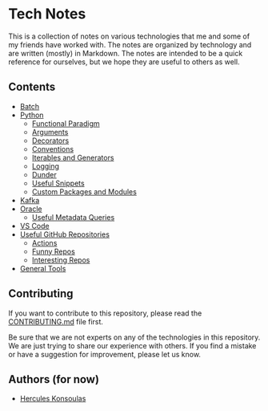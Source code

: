 # Tech Notes

This is a collection of notes on various technologies that me and some of my friends have worked with. The notes are organized by technology and are written (mostly) in Markdown. The notes are intended to be a quick reference for ourselves, but we hope they are useful to others as well.

## Contents

* [Batch](Batch/)
* [Python](Python/README.md)
  * [Functional Paradigm](Python/functional-paradigm.md)
  * [Arguments](Python/arguments.md)
  * [Decorators](Python/decorators.md)
  * [Conventions](Python/conventions.md)
  * [Iterables and Generators](Python/iterables-and-generators.md)
  * [Logging](Python/logging.md)
  * [Dunder](Python/dunder.md)
  * [Useful Snippets](Python/useful-snippets.md)
  * [Custom Packages and Modules](Python/custom-packages-modules.md)
* [Kafka](Kafka/)
* [Oracle](Oracle/)
  * [Useful Metadata Queries](Oracle/useful-metadata-queries.md)
* [VS Code](VS%20Code/)
* [Useful GitHub Repositories](Useful%20GitHub%20Repos/)
  * [Actions](Useful%20GitHub%20Repos/actions.md)
  * [Funny Repos](Useful%20GitHub%20Repos/funny-repos.md)
  * [Interesting Repos](Useful%20GitHub%20Repos/interesting-repos.md)
* [General Tools](General%20Tools/)

## Contributing

If you want to contribute to this repository, please read the [CONTRIBUTING.md](CONTRIBUTING.md) file first.

Be sure that we are not experts on any of the technologies in this repository. We are just trying to share our experience with others. If you find a mistake or have a suggestion for improvement, please let us know.

## Authors (for now)

- [Hercules Konsoulas](https://github.com/dyka3773)